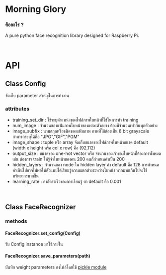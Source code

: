 # Morning Glory
<h3>คืออะไร ?</h3>
<p>A pure python face recognition library designed for Raspberry Pi.</p>
<br/>
<h1>API</h1>
<h2>Class Config</h2>
<p>จัดเก็บ parameter สำคํญในการทำงาน</p>
<h3>attributes</h3>
<ul>
  <li>training_set_dir : ใช้ระบุตำแหน่งของไฟล์ภาพใบหน้าที่ใช้ในการทำ training</li>
  <li>num_image : จำนวนของแฟ้มภาพใบหน้าของแต่ละตัวอย่าง ต้องมีจำนวนเท่ากันทุกตัวอย่าง </li>
		<li>image_subfix : นามสกุลหรือชนิดของแฟ้มภาพ ภาพที่ใช้ต้องเป็น 8 bit grayscale สามารถระบุได้คือ "JPG","GIF","PGM"</li>
		<li>image_shape : tuple หรือ array จัดเก็บขนาดของไฟล์ภาพใบหน้าขนาด default (width x height หรือ col x row) คือ (92,112) </li>
		<li>output_size : ขนาดของ one-hot vector หรือ จำนวนของเจ้าของใบหน้าที่ต้องการทั้งหมด เช่น ต้องการ train ให้รู้จำใบหน้าของคน 200 คนก็กำหนดค่าเป็น 200 </li>
		<li>hidden_layers : จำนวนของ node ใน hidden layer ค่า default คือ 128 การกำหนดค่าเกินไปอาจไม่พอให้ตัวแบบได้เรียนรู้ความแตกต่างระหว่างใบหน้า หากมากเกินไปจะใช้ทรัพยากรมากขึ้น </li>
		<li>learning_rate : ค่าอัตราเร็วของการเรียนรู้ ค่า default คือ 0.001</li>
 </ul>

<br />
<h2>Class FaceRecognizer</h2>
<h3>methods</h3>

<h4>FaceRecognizer.set_config(Config)</h4>
<p>รับ Config instance มาใช้ภายใน</p>

<h4>FaceRecognizer.save_parameters(path)</h4>
<p>บันทึก weight parameters ลงไฟล์โดยใช้ <a href='https://docs.python.org/3/library/pickle.html'>pickle module</a></p>
